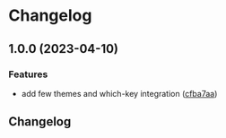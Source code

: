 # Changelog

## 1.0.0 (2023-04-10)


### Features

* add few themes and which-key integration ([cfba7aa](https://github.com/shashanktomar/themes.nvim/commit/cfba7aa45952e4367325769b4de25e996ab3e85a))

## Changelog

